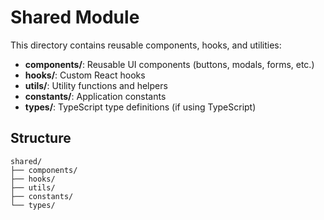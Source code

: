 # Shared Module

This directory contains reusable components, hooks, and utilities:

- **components/**: Reusable UI components (buttons, modals, forms, etc.)
- **hooks/**: Custom React hooks
- **utils/**: Utility functions and helpers
- **constants/**: Application constants
- **types/**: TypeScript type definitions (if using TypeScript)

## Structure
```
shared/
├── components/
├── hooks/
├── utils/
├── constants/
└── types/
```
